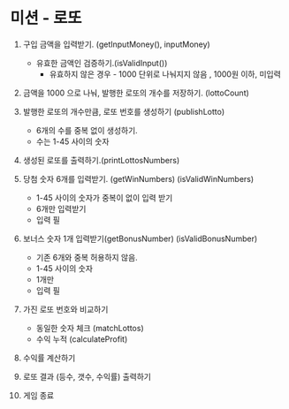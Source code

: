 # 미션 - 로또

1. 구입 금액을 입력받기. (getInputMoney(), inputMoney)

   - 유효한 금액인 검증하기.(isValidInput())
     - 유효하지 않은 경우 - 1000 단위로 나눠지지 않음 , 1000원 이하, 미입력

2. 금액을 1000 으로 나눠, 발행한 로또의 개수를 저장하기. (lottoCount)

3. 발행한 로또의 개수만큼, 로또 번호를 생성하기 (publishLotto)

   - 6개의 수를 중복 없이 생성하기.
   - 수는 1-45 사이의 숫자

4. 생성된 로또를 출력하기.(printLottosNumbers)

5. 당첨 숫자 6개를 입력받기. (getWinNumbers)
   (isValidWinNumbers)

   - 1-45 사이의 숫자가 중복이 없이 입력 받기
   - 6개만 입력받기
   - 입력 필

6. 보너스 숫자 1개 입력받기(getBonusNumber)
   (isValidBonusNumber)

   - 기존 6개와 중복 허용하지 않음.
   - 1-45 사이의 숫자
   - 1개만
   - 입력 필

7. 가진 로또 번호와 비교하기

   - 동일한 숫자 체크 (matchLottos)
   - 수익 누적 (calculateProfit)

8. 수익률 계산하기

9. 로또 결과 (등수, 갯수, 수익률) 출력하기

10. 게임 종료
